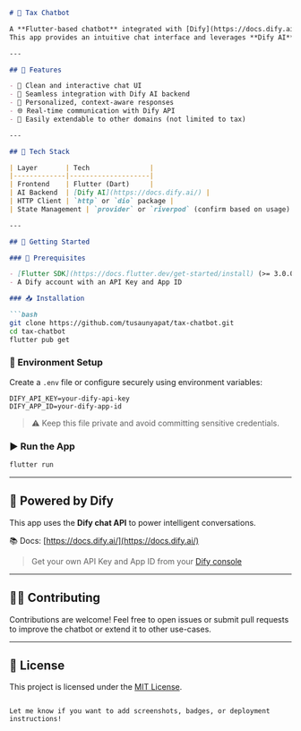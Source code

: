 ````markdown
# 🧾 Tax Chatbot

A **Flutter-based chatbot** integrated with [Dify](https://docs.dify.ai/) to assist users with **tax-related questions**.  
This app provides an intuitive chat interface and leverages **Dify AI** for smart, conversational tax assistance.

---

## 📱 Features

- 💬 Clean and interactive chat UI
- 🔗 Seamless integration with Dify AI backend
- 🧠 Personalized, context-aware responses
- 🌐 Real-time communication with Dify API
- 🧪 Easily extendable to other domains (not limited to tax)

---

## 🧰 Tech Stack

| Layer       | Tech               |
|-------------|--------------------|
| Frontend    | Flutter (Dart)     |
| AI Backend  | [Dify AI](https://docs.dify.ai/) |
| HTTP Client | `http` or `dio` package |
| State Management | `provider` or `riverpod` (confirm based on usage) |

---

## 🚀 Getting Started

### 🔧 Prerequisites

- [Flutter SDK](https://docs.flutter.dev/get-started/install) (>= 3.0.0)
- A Dify account with an API Key and App ID

### 📥 Installation

```bash
git clone https://github.com/tusaunyapat/tax-chatbot.git
cd tax-chatbot
flutter pub get
````

### 🔐 Environment Setup

Create a `.env` file or configure securely using environment variables:

```env
DIFY_API_KEY=your-dify-api-key
DIFY_APP_ID=your-dify-app-id
```

> ⚠️ Keep this file private and avoid committing sensitive credentials.

### ▶️ Run the App

```bash
flutter run
```

---

## 🤖 Powered by Dify

This app uses the **Dify chat API** to power intelligent conversations.

📚 Docs: [https://docs.dify.ai/](https://docs.dify.ai/)

> Get your own API Key and App ID from your [Dify console](https://cloud.dify.ai/)

---

## 🙋‍♀️ Contributing

Contributions are welcome!
Feel free to open issues or submit pull requests to improve the chatbot or extend it to other use-cases.

---

## 📄 License

This project is licensed under the [MIT License](LICENSE).

```

Let me know if you want to add screenshots, badges, or deployment instructions!
```
